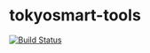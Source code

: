 # tokyosmart-tools

[![Build Status](https://travis-ci.org/ohtake/tokyosmart-tools.svg?branch=master)](https://travis-ci.org/ohtake/tokyosmart-tools)

